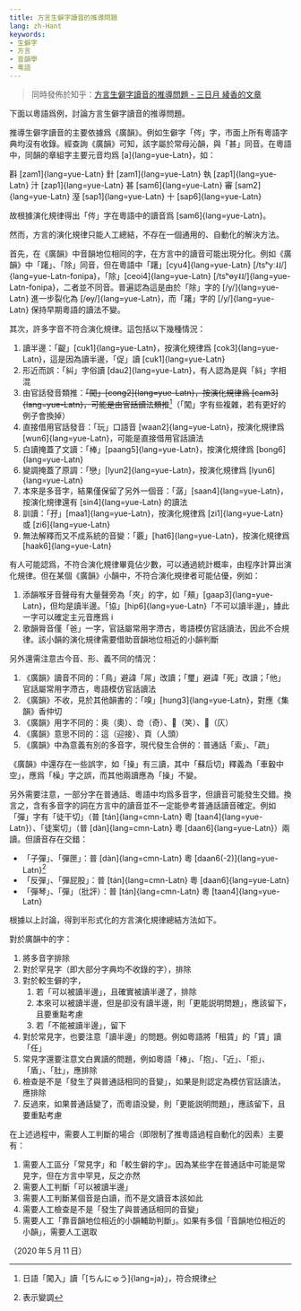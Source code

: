 ```yaml
---
title: 方言生僻字讀音的推導問題
lang: zh-Hant
keywords:
- 生僻字
- 方言
- 音韻學
- 粵語
---
```


> 同時發佈於知乎：[方言生僻字讀音的推導問題 - 三日月 綾香的文章](https://zhuanlan.zhihu.com/p/139746440)

下面以粵語爲例，討論方言生僻字讀音的推導問題。

推導生僻字讀音的主要依據爲《廣韻》。例如生僻字「侺」字，市面上所有粵語字典均沒有收錄。經查詢《廣韻》可知，該字屬於常母沁韻，與「甚」同音。在粵語中，同韻的章組字主要元音均爲 [a]{lang=yue-Latn}，如：

斟 [zam1]{lang=yue-Latn} 針 [zam1]{lang=yue-Latn} 執 [zap1]{lang=yue-Latn} 汁 [zap1]{lang=yue-Latn} 甚 [sam6]{lang=yue-Latn} 審 [sam2]{lang=yue-Latn} 溼 [sap1]{lang=yue-Latn} 十 [sap6]{lang=yue-Latn}

故根據演化規律得出「侺」字在粵語中的讀音爲 [sam6]{lang=yue-Latn}。

然而，方言的演化規律只能人工總結，不存在一個通用的、自動化的解決方法。

首先，在《廣韻》中音韻地位相同的字，在方言中的讀音可能出現分化。例如《廣韻》中「躇」、「除」同音，但在粵語中「躇」[cyu4]{lang=yue-Latn} [/tsʰyː˨˩/]{lang=yue-Latn-fonipa}，「除」[ceoi4]{lang=yue-Latn} [/tsʰɵy˨˩/]{lang=yue-Latn-fonipa}，二者並不同音。普遍認為這是由於「除」字的 [/y/]{lang=yue-Latn} 進一步裂化為 [/ɵy/]{lang=yue-Latn}，而「躇」字的 [/y/]{lang=yue-Latn} 保持早期粵語的讀法不變。

其次，許多字音不符合演化規律。這包括以下幾種情況：

1. 讀半邊：「齪」[cuk1]{lang=yue-Latn}，按演化規律爲 [cok3]{lang=yue-Latn}，這是因為讀半邊，「促」讀 [cuk1]{lang=yue-Latn}
1. 形近而誤：「糾」字俗讀 [dau2]{lang=yue-Latn}，有人認為是與「紏」字相混
1. 由官話發音類推：<del>「闖」[cong2]{lang=yue-Latn}，按演化規律爲 [cam3]{lang=yue-Latn}，可能是由官話讀法類推</del>[^1]（「闖」字有些複雜，若有更好的例子會換掉）
1. 直接借用官話發音：「玩」口語音 [waan2]{lang=yue-Latn}，按演化規律爲 [wun6]{lang=yue-Latn}，可能是直接借用官話讀法
1. 白讀掩蓋了文讀：「棒」[paang5]{lang=yue-Latn}，按演化規律爲 [bong6]{lang=yue-Latn}
1. 變調掩蓋了原調：「戀」[lyun2]{lang=yue-Latn}，按演化規律爲 [lyun6]{lang=yue-Latn}
1. 本來是多音字，結果僅保留了另外一個音：「潺」[saan4]{lang=yue-Latn}，按演化規律還有 [sin4]{lang=yue-Latn} 的讀法
1. 訓讀：「孖」[maa1]{lang=yue-Latn}，按演化規律爲 [zi1]{lang=yue-Latn} 或 [zi6]{lang=yue-Latn}
1. 無法解釋而又不成系統的音變：「覈」[hat6]{lang=yue-Latn}，按演化規律爲 [haak6]{lang=yue-Latn}

[^1]: 日語「闖入」讀「[ちんにゅう]{lang=ja}」，符合規律

有人可能認爲，不符合演化規律畢竟佔少數，可以通過統計概率，由程序計算出演化規律。但在某個《廣韻》小韻中，不符合演化規律者可能佔優，例如：

1. 添韻喉牙音聲母有大量聲旁為「夾」的字，如「頰」[gaap3]{lang=yue-Latn}，但均是讀半邊。「協」[hip6]{lang=yue-Latn}「不可以讀半邊」，據此一字可以確定主元音應爲 i
1. 歌韻脣音僅「爸」一字，官話屬常用字滯古，粵語模仿官話讀法，因此不合規律。該小韻的演化規律需要借助音韻地位相近的小韻判斷

另外還需注意古今音、形、義不同的情況：

1. 《廣韻》讀音不同的：「鳥」避諱「屌」改讀；「璽」避諱「死」改讀；「他」官話屬常用字滯古，粵語模仿官話讀法
1. 《廣韻》不收，見於其他韻書的：「嗅」[hung3]{lang=yue-Latn}，對應《集韻》香仲切
1. 《廣韻》用字不同的：奥（奧）、竒（奇）、𥬇（笑）、𣅦（仄）
1. 《廣韻》意思不同的：這（迎接）、頁（人頭）
1. 《廣韻》中為意義有別的多音字，現代發生合併的：普通話「索」、「疏」

《廣韻》中還存在一些誤字，如「操」有三讀，其中「蘇后切」釋義為「車轂中空」，應爲「橾」字之誤，而其他兩讀應為「操」不變。

另外需要注意，一部分字在普通話、粵語中均爲多音字，但讀音可能發生交錯。換言之，含有多音字的詞在方言中的讀音並不一定能參考普通話讀音確定。例如「彈」字有「徒干切」（普 [tán]{lang=cmn-Latn} 粵 [taan4]{lang=yue-Latn}）、「徒案切」（普 [dàn]{lang=cmn-Latn} 粵 [daan6]{lang=yue-Latn}）兩讀。但讀音存在交錯：

- 「子彈」、「彈匣」：普 [dàn]{lang=cmn-Latn} 粵 [daan6(-2)]{lang=yue-Latn}[^2]
- 「反彈」、「彈屁股」：普 [tán]{lang=cmn-Latn} 粵 [daan6]{lang=yue-Latn}
- 「彈琴」、「彈」（批評）：普 [tán]{lang=cmn-Latn} 粵 [taan4]{lang=yue-Latn}

[^2]: 表示變調

根據以上討論，得到半形式化的方言演化規律總結方法如下。

對於廣韻中的字：

1. 將多音字排除
1. 對於罕見字（即大部分字典均不收錄的字），排除
1. 對於較生僻的字，
    1. 若「可以被讀半邊」，且確實被讀半邊了，排除
    1. 本來可以被讀半邊，但是卻没有讀半邊，則「更能説明問題」，應該留下，且要重點考慮
    1. 若「不能被讀半邊」，留下
1. 對於常見字，也要注意「讀半邊」的問題。例如粵語將「租賃」的「賃」讀「任」
1. 常見字還要注意文白異讀的問題，例如粵語「棒」、「抱」、「近」、「拒」、「盾」、「肚」，應排除
1. 檢查是不是「發生了與普通話相同的音變」，如果是則認定為模仿官話讀法，應排除
1. 反過來，如果普通話變了，而粵語没變，則「更能説明問題」，應該留下，且要重點考慮

在上述過程中，需要人工判斷的場合（即限制了推粵語過程自動化的因素）主要有：

1. 需要人工區分「常見字」和「較生僻的字」。因為某些字在普通話中可能是常見字，但在方言中罕見，反之亦然
1. 需要人工判斷「可以被讀半邊」
1. 需要人工判斷某個音是白讀，而不是文讀音本該如此
1. 需要人工檢查是不是「發生了與普通話相同的音變」
1. 需要人工「靠音韻地位相近的小韻輔助判斷」。如果有多個「音韻地位相近的小韻」，需要人工選取

（2020&#8239;年&#8239;5&#8239;月&#8239;11&#8239;日）
